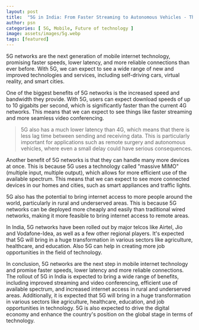 ```yaml
---
layout: post
title:  "5G in India: From Faster Streaming to Autonomous Vehicles - The Benefits You Need to Know"
author: psn
categories: [ 5G, Mobile, Future of technology ]
image: assets/images/5g.webp
tags: [featured]
---
```


5G networks are the next generation of mobile internet technology, promising faster speeds, lower latency, and more reliable connections than ever before. With 5G, we can expect to see a wide range of new and improved technologies and services, including self-driving cars, virtual reality, and smart cities.

One of the biggest benefits of 5G networks is the increased speed and bandwidth they provide. With 5G, users can expect download speeds of up to 10 gigabits per second, which is significantly faster than the current 4G networks. This means that we can expect to see things like faster streaming and more seamless video conferencing.

>5G also has a much lower latency than 4G, which means that there is less lag time between sending and receiving data. This is particularly important for applications such as remote surgery and autonomous vehicles, where even a small delay could have serious consequences.

Another benefit of 5G networks is that they can handle many more devices at once. This is because 5G uses a technology called "massive MIMO" (multiple input, multiple output), which allows for more efficient use of the available spectrum. This means that we can expect to see more connected devices in our homes and cities, such as smart appliances and traffic lights.

5G also has the potential to bring internet access to more people around the world, particularly in rural and underserved areas. This is because 5G networks can be deployed more cheaply and easily than traditional wired networks, making it more feasible to bring internet access to remote areas.

In India, 5G networks have been rolled out by major telcos like Airtel, Jio and Vodafone-Idea, as well as a few other regional players. It's expected that 5G will bring in a huge transformation in various sectors like agriculture, healthcare, and education. Also 5G can help in creating more job opportunities in the field of technology.

<script async src="https://pagead2.googlesyndication.com/pagead/js/adsbygoogle.js?client=ca-pub-3041411382010702"
     crossorigin="anonymous"></script>
<ins class="adsbygoogle"
     style="display:block; text-align:center;"
     data-ad-layout="in-article"
     data-ad-format="fluid"
     data-ad-client="ca-pub-3041411382010702"
     data-ad-slot="7081272889"></ins>
<script>
     (adsbygoogle = window.adsbygoogle || []).push({});
</script>

In conclusion, 5G networks are the next step in mobile internet technology and promise faster speeds, lower latency and more reliable connections. The rollout of 5G in India is expected to bring a wide range of benefits, including improved streaming and video conferencing, efficient use of available spectrum, and increased internet access in rural and underserved areas. Additionally, it is expected that 5G will bring in a huge transformation in various sectors like agriculture, healthcare, education, and job opportunities in technology. 5G is also expected to drive the digital economy and enhance the country's position on the global stage in terms of technology.
